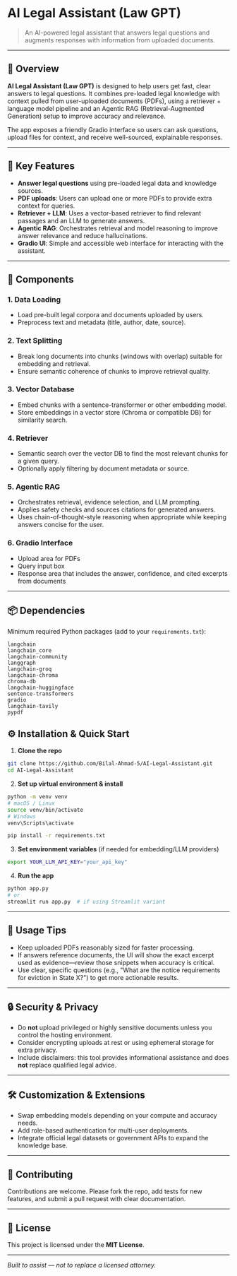 # AI Legal Assistant (Law GPT)

> An AI-powered legal assistant that answers legal questions and augments responses with information from uploaded documents.

---

## 🚀 Overview

**AI Legal Assistant (Law GPT)** is designed to help users get fast, clear answers to legal questions. It combines pre-loaded legal knowledge with context pulled from user-uploaded documents (PDFs), using a retriever + language model pipeline and an Agentic RAG (Retrieval-Augmented Generation) setup to improve accuracy and relevance.

The app exposes a friendly Gradio interface so users can ask questions, upload files for context, and receive well-sourced, explainable responses.

---

## 🔑 Key Features

- **Answer legal questions** using pre-loaded legal data and knowledge sources.
- **PDF uploads**: Users can upload one or more PDFs to provide extra context for queries.
- **Retriever + LLM**: Uses a vector-based retriever to find relevant passages and an LLM to generate answers.
- **Agentic RAG**: Orchestrates retrieval and model reasoning to improve answer relevance and reduce hallucinations.
- **Gradio UI**: Simple and accessible web interface for interacting with the assistant.

---

## 🧩 Components

### 1. Data Loading

- Load pre-built legal corpora and documents uploaded by users.
- Preprocess text and metadata (title, author, date, source).

### 2. Text Splitting

- Break long documents into chunks (windows with overlap) suitable for embedding and retrieval.
- Ensure semantic coherence of chunks to improve retrieval quality.

### 3. Vector Database

- Embed chunks with a sentence-transformer or other embedding model.
- Store embeddings in a vector store (Chroma or compatible DB) for similarity search.

### 4. Retriever

- Semantic search over the vector DB to find the most relevant chunks for a given query.
- Optionally apply filtering by document metadata or source.

### 5. Agentic RAG

- Orchestrates retrieval, evidence selection, and LLM prompting.
- Applies safety checks and sources citations for generated answers.
- Uses chain-of-thought-style reasoning when appropriate while keeping answers concise for the user.

### 6. Gradio Interface

- Upload area for PDFs
- Query input box
- Response area that includes the answer, confidence, and cited excerpts from documents

---

## 📦 Dependencies

Minimum required Python packages (add to your `requirements.txt`):

```
langchain
langchain_core
langchain-community
langgraph
langchain-groq
langchain-chroma
chroma-db
langchain-huggingface
sentence-transformers
gradio
langchain-tavily
pypdf
```

## ⚙️ Installation & Quick Start

1. **Clone the repo**

```bash
git clone https://github.com/Bilal-Ahmad-5/AI-Legal-Assistant.git
cd AI-Legal-Assistant
```

2. **Set up virtual environment & install**

```bash
python -m venv venv
# macOS / Linux
source venv/bin/activate
# Windows
venv\Scripts\activate

pip install -r requirements.txt
```

3. **Set environment variables** (if needed for embedding/LLM providers)

```bash
export YOUR_LLM_API_KEY="your_api_key"
```

4. **Run the app**

```bash
python app.py
# or
streamlit run app.py  # if using Streamlit variant
```

---

## 📌 Usage Tips

- Keep uploaded PDFs reasonably sized for faster processing.
- If answers reference documents, the UI will show the exact excerpt used as evidence—review those snippets when accuracy is critical.
- Use clear, specific questions (e.g., "What are the notice requirements for eviction in State X?") to get more actionable results.

---

## 🔒 Security & Privacy

- Do **not** upload privileged or highly sensitive documents unless you control the hosting environment.
- Consider encrypting uploads at rest or using ephemeral storage for extra privacy.
- Include disclaimers: this tool provides informational assistance and does **not** replace qualified legal advice.

---

## 🛠 Customization & Extensions

- Swap embedding models depending on your compute and accuracy needs.
- Add role-based authentication for multi-user deployments.
- Integrate official legal datasets or government APIs to expand the knowledge base.

---

## 🤝 Contributing

Contributions are welcome. Please fork the repo, add tests for new features, and submit a pull request with clear documentation.

---

## 📜 License

This project is licensed under the **MIT License**.

---

*Built to assist — not to replace a licensed attorney.*

